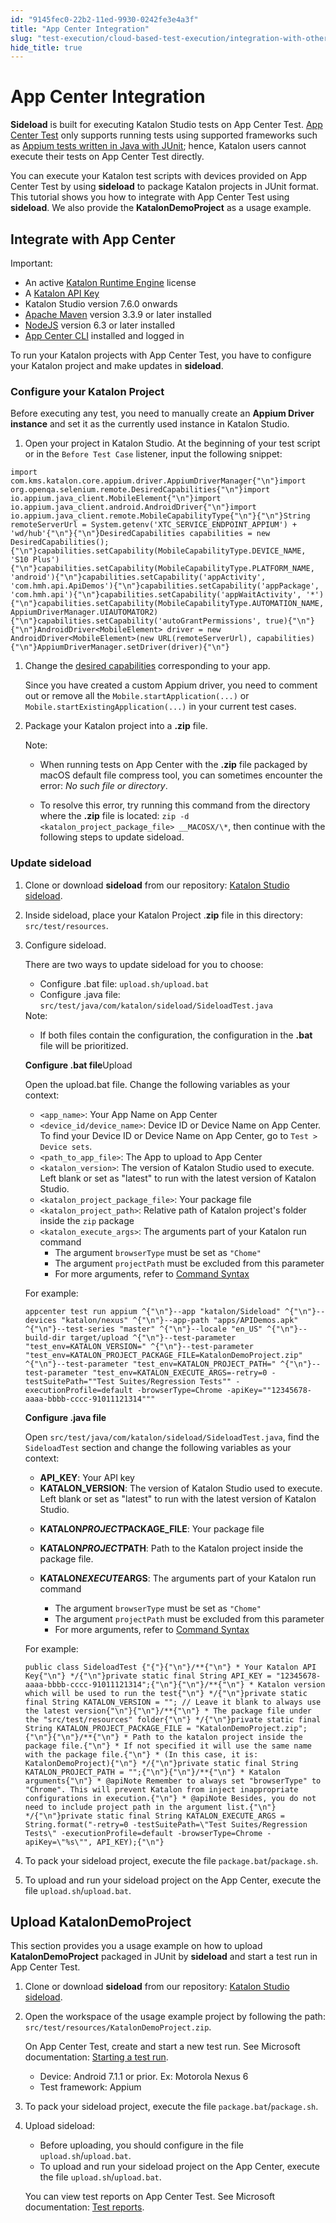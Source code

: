 ```yaml
---
id: "9145fec0-22b2-11ed-9930-0242fe3e4a3f"
title: "App Center Integration"
slug: "test-execution/cloud-based-test-execution/integration-with-other-vendors-for-cloud-execution/app-center-integration"
hide_title: true
---
```


# <a id="id" class="anchor_top_offset"/><a id="ariaid-title1" class="anchor_top_offset"/>App Center Integration

<p xmlns="http://www.w3.org/1999/xhtml" className="p"><strong className="ph b">Sideload</strong> is built for executing Katalon Studio   tests on App Center Test. <a className="xref j-external-link" href="https://docs.microsoft.com/en-us/appcenter/test-cloud/" target="_blank">App     Center Test</a> only supports running tests using supported   frameworks such as <a className="xref j-external-link" href="https://docs.microsoft.com/en-gb/appcenter/test-cloud/preparing-for-upload/appium" target="_blank">Appium     tests written in Java with JUnit</a>; hence, Katalon users cannot   execute their tests on App Center Test directly.</p> 
<p xmlns="http://www.w3.org/1999/xhtml" className="p">You can execute your Katalon test scripts with devices provided   on App Center Test by using <strong className="ph b">sideload</strong> to package   Katalon projects in JUnit format. This tutorial shows you how to   integrate with App Center Test using <strong className="ph b">sideload</strong>. We   also provide the <strong className="ph b">KatalonDemoProject</strong> as a usage   example.</p> 

## <a id="id_1" class="anchor_top_offset"/>Integrate with App Center

<div xmlns="http://www.w3.org/1999/xhtml" className="note important note_important"><span className="note__title">Important:</span> 
  <ul className="ul"><li className="li">An active <a className="xref" href="/administration/katalon-studio-enterprise-and-katalon-runtime-engine-license/license-overview">Katalon
        Runtime Engine</a> license</li><li className="li">A <a className="xref" href="/administration/settings/katalon-api-key-in-katalon-testops">Katalon
        API Key</a>
    </li><li className="li">Katalon Studio version 7.6.0 onwards</li><li className="li">
      <a className="xref j-external-link" href="https://maven.apache.org/download.cgi" target="_blank">Apache
        Maven</a> version 3.3.9 or later installed</li><li className="li">
      <a className="xref j-external-link" href="https://nodejs.org/es/blog/release/" target="_blank">NodeJS</a>
      version 6.3 or later installed</li><li className="li">
      <a className="xref j-external-link" href="https://docs.microsoft.com/en-us/appcenter/cli/#installation" target="_blank">App
        Center CLI</a> installed and logged in</li></ul>
</div>
<p xmlns="http://www.w3.org/1999/xhtml" className="p">To run your Katalon projects with App Center Test, you have to   configure your Katalon project and make updates in   <strong className="ph b">sideload</strong>.</p> 

### <a id="id_2" class="anchor_top_offset"/>Configure your Katalon Project

<p xmlns="http://www.w3.org/1999/xhtml" className="p">Before executing any test, you need to manually create an   <strong className="ph b">Appium Driver instance</strong> and set it as the currently   used instance in Katalon Studio.</p> 
<ol xmlns="http://www.w3.org/1999/xhtml" className="ol"><li className="li">Open your project in Katalon Studio. At the beginning of your     test script or in the <code className="ph codeph">Before Test Case</code> listener, input     the following snippet:</li></ol> 
<pre xmlns="http://www.w3.org/1999/xhtml" className="pre codeblock"><code>import com.kms.katalon.core.appium.driver.AppiumDriverManager{"\n"}import org.openqa.selenium.remote.DesiredCapabilities{"\n"}import io.appium.java_client.MobileElement{"\n"}import io.appium.java_client.android.AndroidDriver{"\n"}import io.appium.java_client.remote.MobileCapabilityType{"\n"}{"\n"}String remoteServerUrl = System.getenv('XTC_SERVICE_ENDPOINT_APPIUM') + 'wd/hub'{"\n"}{"\n"}DesiredCapabilities capabilities = new DesiredCapabilities();{"\n"}capabilities.setCapability(MobileCapabilityType.DEVICE_NAME, 'S10 Plus'){"\n"}capabilities.setCapability(MobileCapabilityType.PLATFORM_NAME, 'android'){"\n"}capabilities.setCapability('appActivity', 'com.hmh.api.ApiDemos'){"\n"}capabilities.setCapability('appPackage', 'com.hmh.api'){"\n"}capabilities.setCapability('appWaitActivity', '*'){"\n"}capabilities.setCapability(MobileCapabilityType.AUTOMATION_NAME, AppiumDriverManager.UIAUTOMATOR2){"\n"}capabilities.setCapability('autoGrantPermissions', true){"\n"}{"\n"}AndroidDriver&lt;MobileElement&gt; driver = new AndroidDriver&lt;MobileElement&gt;(new URL(remoteServerUrl), capabilities){"\n"}AppiumDriverManager.setDriver(driver){"\n"}</code></pre> 
<ol xmlns="http://www.w3.org/1999/xhtml" className="ol"><li className="li">     <p className="p">Change the <a className="xref j-external-link" href="http://appium.io/docs/en/writing-running-appium/caps/" target="_blank">desired         capabilities</a> corresponding to your app.</p>     <p className="p">Since you have created a custom Appium driver, you need to       comment out or remove all the       <code className="ph codeph">Mobile.startApplication(...)</code> or       <code className="ph codeph">Mobile.startExistingApplication(...)</code> in your current       test cases.</p>   </li><li className="li">     <p className="p">Package your Katalon project into a <strong className="ph b">.zip</strong>       file.</p>     <div className="note note note_note"><span className="note__title">Note:</span>        <div className="p"><ul className="ul"><li className="li"><p className="p">When running tests on App Center with the <strong className="ph b">.zip</strong>               file packaged by macOS default file compress tool, you can               sometimes encounter the error: <em className="ph i">No such file or                 directory</em>.</p></li><li className="li"><p className="p">To resolve this error, try running this command from the               directory where the <strong className="ph b">.zip</strong> file is located:               <code className="ph codeph">zip -d &lt;katalon_project_package_file&gt; __MACOSX/\*</code>, then continue with the following steps to               update sideload.</p></li></ul></div></div></li></ol> 

### <a id="id_3" class="anchor_top_offset"/>Update sideload

<ol xmlns="http://www.w3.org/1999/xhtml" className="ol"><li className="li">     <p className="p">Clone or download <strong className="ph b">sideload</strong> from our repository:       <a className="xref j-external-link" href="https://github.com/katalon-studio/sideload" target="_blank">Katalon Studio         sideload</a>.</p>   </li><li className="li">     <p className="p">Inside sideload, place your Katalon Project       .<strong className="ph b">zip</strong> file in this directory:       <code className="ph codeph">src/test/resources</code>.</p>   </li><li className="li">     <p className="p">Configure sideload.</p>     <p className="p">There are two ways to update sideload for you to choose:</p>     <ul className="ul"><li className="li">Configure .bat file: <code className="ph codeph">upload.sh/upload.bat</code>       </li><li className="li">Configure .java file:         <code className="ph codeph">src/test/java/com/katalon/sideload/SideloadTest.java</code>       </li></ul>     <div className="note note note_note"><span className="note__title">Note:</span>        <ul className="ul"><li className="li"><p className="p">If both files contain the configuration, the configuration in             the <strong className="ph b">.bat</strong> file will be prioritized.</p></li></ul></div>     <p className="p"><strong className="ph b">Configure .bat file</strong>Upload      </p>     <p className="p">Open the upload.bat file. Change the following variables as your       context:</p>     <ul className="ul"><li className="li">         <code className="ph codeph">&lt;app_name&gt;</code>: Your App Name on App Center</li><li className="li">         <code className="ph codeph">&lt;device_id/device_name&gt;</code>: Device ID or Device         Name on App Center. To find your Device ID or Device Name on App         Center, go to <code className="ph codeph">Test &gt; Device sets</code>.</li><li className="li">         <code className="ph codeph">&lt;path_to_app_file&gt;</code>: The App to upload to App         Center</li><li className="li">         <code className="ph codeph">&lt;katalon_version&gt;</code>: The version of Katalon         Studio used to execute. Left blank or set as "latest" to run with         the latest version of Katalon Studio.</li><li className="li">         <code className="ph codeph">&lt;katalon_project_package_file&gt;</code>: Your package         file</li><li className="li">         <code className="ph codeph">&lt;katalon_project_path&gt;</code>: Relative path of         Katalon project's folder inside the <code className="ph codeph">zip</code> package</li><li className="li">         <code className="ph codeph">&lt;katalon_execute_args&gt;</code>: The arguments part         of your Katalon run command          <ul className="ul"><li className="li">The argument <code className="ph codeph">browserType</code> must be set as             <code className="ph codeph">"Chome"</code>           </li><li className="li">The argument <code className="ph codeph">projectPath</code> must be excluded from             this parameter</li><li className="li">For more arguments, refer to <a className="xref" href="/test-execution/katalon-runtime-engine/command-line-syntax-in-katalon-runtime-engine#concept-1437">Command               Syntax</a>           </li></ul>       </li></ul>     <p className="p">For example:</p>     <div className="p">       <pre className="pre codeblock"><code>appcenter test run appium ^{"\n"}--app "katalon/Sideload" ^{"\n"}--devices "katalon/nexus" ^{"\n"}--app-path "apps/APIDemos.apk" ^{"\n"}--test-series "master" ^{"\n"}--locale "en_US" ^{"\n"}--build-dir target/upload ^{"\n"}--test-parameter "test_env=KATALON_VERSION=" ^{"\n"}--test-parameter "test_env=KATALON_PROJECT_PACKAGE_FILE=KatalonDemoProject.zip" ^{"\n"}--test-parameter "test_env=KATALON_PROJECT_PATH=" ^{"\n"}--test-parameter "test_env=KATALON_EXECUTE_ARGS=-retry=0 -testSuitePath=""Test Suites/Regression Tests"" -executionProfile=default -browserType=Chrome -apiKey=""12345678-aaaa-bbbb-cccc-91011121314"""</code></pre>     </div>     <p className="p"><strong className="ph b">Configure .java file</strong>     </p>     <p className="p">Open       <code className="ph codeph">src/test/java/com/katalon/sideload/SideloadTest.java</code>,       find the <code className="ph codeph">SideloadTest</code> section and change the following       variables as your context:</p>     <ul className="ul"><li className="li">         <strong className="ph b">API_KEY</strong>: Your API key</li><li className="li">         <strong className="ph b">KATALON_VERSION</strong>: The version of Katalon Studio         used to execute. Left blank or set as "latest" to run with the         latest version of Katalon Studio.</li><li className="li">         <p className="p">           <strong className="ph b">KATALON<em className="ph i">PROJECT</em>PACKAGE_FILE</strong>: Your           package file</p>       </li><li className="li">         <p className="p">           <strong className="ph b">KATALON<em className="ph i">PROJECT</em>PATH</strong>: Path to the           Katalon project inside the package file.</p>       </li><li className="li">         <p className="p">           <strong className="ph b">KATALON<em className="ph i">EXECUTE</em>ARGS</strong>: The arguments           part of your Katalon run command</p>         <div className="p">           <ul className="ul"><li className="li">The argument <code className="ph codeph">browserType</code> must be set as               <code className="ph codeph">"Chome"</code>             </li><li className="li">The argument <code className="ph codeph">projectPath</code> must be excluded from               this parameter</li><li className="li">For more arguments, refer to <a className="xref" href="/test-execution/katalon-runtime-engine/command-line-syntax-in-katalon-runtime-engine#concept-1437">Command                 Syntax</a>             </li></ul>         </div>       </li></ul>     <p className="p">For example:</p>     <pre className="pre codeblock"><code>public class SideloadTest {"{"}{"\n"}/**{"\n"} * Your Katalon API Key{"\n"} */{"\n"}private static final String API_KEY = "12345678-aaaa-bbbb-cccc-91011121314";{"\n"}{"\n"}/**{"\n"} * Katalon version which will be used to run the test{"\n"} */{"\n"}private static final String KATALON_VERSION = ""; // Leave it blank to always use the latest version{"\n"}{"\n"}/**{"\n"} * The package file under the "src/test/resources" folder{"\n"} */{"\n"}private static final String KATALON_PROJECT_PACKAGE_FILE = "KatalonDemoProject.zip";{"\n"}{"\n"}/**{"\n"} * Path to the katalon project inside the package file.{"\n"} * If not specified it will use the same name with the package file.{"\n"} * (In this case, it is: KatalonDemoProject){"\n"} */{"\n"}private static final String KATALON_PROJECT_PATH = "";{"\n"}{"\n"}/**{"\n"} * Katalon arguments{"\n"} * @apiNote Remember to always set "browserType" to "Chrome". This will prevent Katalon from inject inappropriate configurations in execution.{"\n"} * @apiNote Besides, you do not need to include project path in the argument list.{"\n"} */{"\n"}private static final String KATALON_EXECUTE_ARGS = String.format("-retry=0 -testSuitePath=\"Test Suites/Regression Tests\" -executionProfile=default -browserType=Chrome -apiKey=\"%s\"", API_KEY);{"\n"}</code></pre>   </li><li className="li">     <p className="p">To pack your sideload project, execute the file       <code className="ph codeph">package.bat</code>/<code className="ph codeph">package.sh</code>.</p>   </li><li className="li">     <p className="p">To upload and run your sideload project on the App Center,       execute the file       <code className="ph codeph">upload.sh</code>/<code className="ph codeph">upload.bat</code>.</p>   </li></ol> 

## <a id="id_4" class="anchor_top_offset"/>Upload  KatalonDemoProject

<p xmlns="http://www.w3.org/1999/xhtml" className="p">This section provides you a usage example on how to upload   <strong className="ph b">KatalonDemoProject</strong> packaged in JUnit by   <strong className="ph b">sideload</strong> and start a test run in App Center   Test.</p> 
<ol xmlns="http://www.w3.org/1999/xhtml" className="ol"><li className="li">Clone or download <strong className="ph b">sideload</strong> from our     repository: <a className="xref j-external-link" href="https://github.com/katalon-studio/sideload" target="_blank">Katalon Studio       sideload</a>.</li><li className="li">     <p className="p">Open the workspace of the usage example project by following the       path: <code className="ph codeph">src/test/resources/KatalonDemoProject.zip</code>.</p>     <p className="p">On App Center Test, create and start a new test run. See       Microsoft documentation: <a className="xref j-external-link" href="https://docs.microsoft.com/en-us/appcenter/test-cloud/starting-a-test-run#new-test-run" target="_blank">Starting         a test run</a>.</p>     <ul className="ul"><li className="li">Device: Android 7.1.1 or prior. Ex: Motorola Nexus 6</li><li className="li">Test framework: Appium</li></ul>   </li><li className="li">     <p className="p">To pack your sideload project, execute the file       <code className="ph codeph">package.bat</code>/<code className="ph codeph">package.sh</code>.</p>   </li><li className="li">     <p className="p">Upload sideload:</p>     <ul className="ul"><li className="li">Before uploading, you should configure in the file         <code className="ph codeph">upload.sh</code>/<code className="ph codeph">upload.bat</code>.</li><li className="li">To upload and run your sideload project on the App Center,         execute the file         <code className="ph codeph">upload.sh</code>/<code className="ph codeph">upload.bat</code>.</li></ul>     <p className="p">You can view test reports on App Center Test. See Microsoft       documentation: <a className="xref j-external-link" href="https://docs.microsoft.com/en-us/appcenter/test-cloud/test-reports" target="_blank">Test         reports</a>.</p>   </li></ol> 
